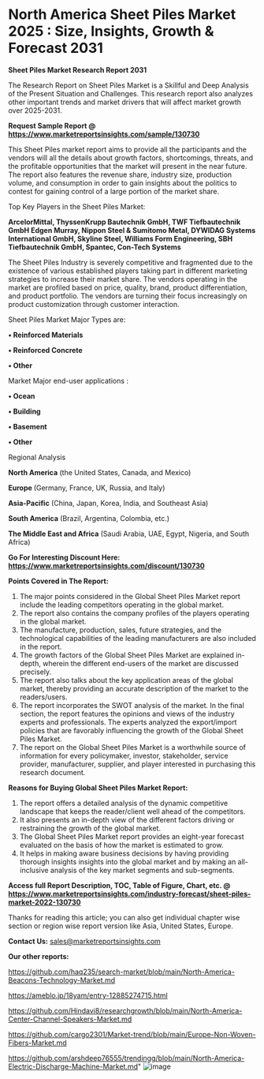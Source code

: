 # North America Sheet Piles Market 2025 : Size, Insights, Growth & Forecast 2031

<strong>Sheet Piles Market Research Report 2031</strong>

The Research Report on Sheet Piles Market is a Skillful and Deep Analysis of the Present Situation and Challenges. This research report also analyzes other important trends and market drivers that will affect market growth over 2025-2031.

<strong>Request Sample Report @ <a href=https://www.marketreportsinsights.com/sample/130730>https://www.marketreportsinsights.com/sample/130730</a></strong>

This Sheet Piles market report aims to provide all the participants and the vendors will all the details about growth factors, shortcomings, threats, and the profitable opportunities that the market will present in the near future. The report also features the revenue share, industry size, production volume, and consumption in order to gain insights about the politics to contest for gaining control of a large portion of the market share.

Top Key Players in the Sheet Piles Market:

<strong>ArcelorMittal, ThyssenKrupp Bautechnik GmbH, TWF Tiefbautechnik GmbH Edgen Murray, Nippon Steel & Sumitomo Metal, DYWIDAG Systems International GmbH, Skyline Steel, Williams Form Engineering, SBH Tiefbautechnik GmbH, Spantec, Con-Tech Systems</strong>

The Sheet Piles Industry is severely competitive and fragmented due to the existence of various established players taking part in different marketing strategies to increase their market share. The vendors operating in the market are profiled based on price, quality, brand, product differentiation, and product portfolio. The vendors are turning their focus increasingly on product customization through customer interaction.

Sheet Piles Market Major Types are:

<strong>• Reinforced Materials

• Reinforced Concrete

• Other</strong>

Market Major end-user applications :

<strong>• Ocean

• Building

• Basement

• Other</strong>

Regional Analysis

</u><strong><b>North America</b></strong> (the United States, Canada, and Mexico)

<strong><b>Europe </b></strong>(Germany, France, UK, Russia, and Italy)

<strong><b>Asia-Pacific</b></strong> (China, Japan, Korea, India, and Southeast Asia)

<strong><b>South America</b></strong> (Brazil, Argentina, Colombia, etc.)

<strong><b>The Middle East and Africa</b></strong> (Saudi Arabia, UAE, Egypt, Nigeria, and South Africa)

<strong>Go For Interesting Discount Here: <a href=https://www.marketreportsinsights.com/discount/130730>https://www.marketreportsinsights.com/discount/130730</a></strong>

<strong>Points Covered in The Report:</strong>
<ol>
  <li>The major points considered in the Global Sheet Piles Market report include the leading competitors operating in the global market.</li>
  <li>The report also contains the company profiles of the players operating in the global market.</li>
  <li>The manufacture, production, sales, future strategies, and the technological capabilities of the leading manufacturers are also included in the report.</li>
  <li>The growth factors of the Global Sheet Piles Market are explained in-depth, wherein the different end-users of the market are discussed precisely.</li>
  <li>The report also talks about the key application areas of the global market, thereby providing an accurate description of the market to the readers/users.</li>
  <li>The report incorporates the SWOT analysis of the market. In the final section, the report features the opinions and views of the industry experts and professionals. The experts analyzed the export/import policies that are favorably influencing the growth of the Global Sheet Piles Market.</li>
  <li>The report on the Global Sheet Piles Market is a worthwhile source of information for every policymaker, investor, stakeholder, service provider, manufacturer, supplier, and player interested in purchasing this research document.</li>
</ol>
<strong>Reasons for Buying Global Sheet Piles Market Report:</strong>

<ol>
  <li>The report offers a detailed analysis of the dynamic competitive landscape that keeps the reader/client well ahead of the competitors.</li>
  <li>It also presents an in-depth view of the different factors driving or restraining the growth of the global market.</li>
  <li>The Global Sheet Piles Market report provides an eight-year forecast evaluated on the basis of how the market is estimated to grow.</li>
  <li>It helps in making aware business decisions by having providing thorough insights insights into the global market and by making an all-inclusive analysis of the key market segments and sub-segments.</li>
</ol>
<strong>Access full Report Description, TOC, Table of Figure, Chart, etc. @ <a href=https://www.marketreportsinsights.com/industry-forecast/sheet-piles-market-2022-130730>https://www.marketreportsinsights.com/industry-forecast/sheet-piles-market-2022-130730</a></strong>


Thanks for reading this article; you can also get individual chapter wise section or region wise report version like Asia, United States, Europe.

<strong>Contact Us:</strong>
sales@marketreportsinsights.com

<strong>Our other reports:</strong>

<a href=https://github.com/haq235/search-market/blob/main/North-America-Beacons-Technology-Market.md>https://github.com/haq235/search-market/blob/main/North-America-Beacons-Technology-Market.md</a>

<a href=https://ameblo.jp/18yam/entry-12885274715.html>https://ameblo.jp/18yam/entry-12885274715.html</a>

<a href=https://github.com/Hindavi8/researchgrowth/blob/main/North-America-Center-Channel-Speakers-Market.md>https://github.com/Hindavi8/researchgrowth/blob/main/North-America-Center-Channel-Speakers-Market.md</a>

<a href=https://github.com/cargo2301/Market-trend/blob/main/Europe-Non-Woven-Fibers-Market.md>https://github.com/cargo2301/Market-trend/blob/main/Europe-Non-Woven-Fibers-Market.md</a>

<a href=https://github.com/arshdeep76555/trendingg/blob/main/North-America-Electric-Discharge-Machine-Market.md>https://github.com/arshdeep76555/trendingg/blob/main/North-America-Electric-Discharge-Machine-Market.md</a>"
![image](https://github.com/user-attachments/assets/6abe8b5e-bc46-4791-be73-540f893b0eb1)
